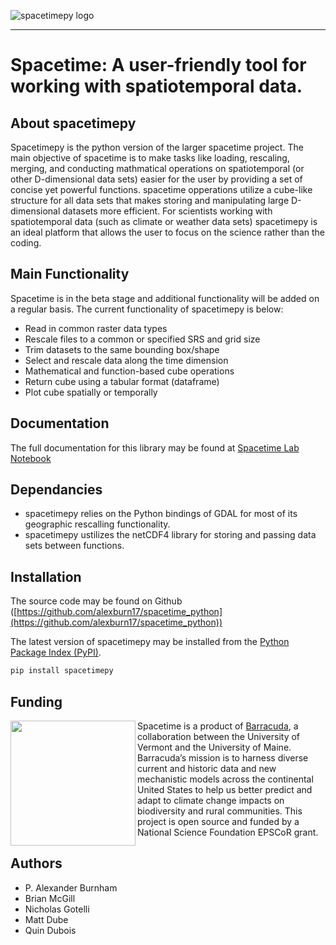 

![spacetimepy logo](https://raw.githubusercontent.com/alexburn17/spacetime_python/main/docs/barraLogo.jpg)


-----------------

# Spacetime: A user-friendly tool for working with spatiotemporal data.

## About spacetimepy

Spacetimepy is the python version of the larger spacetime project. The main objective of spacetime is to make tasks like loading, rescaling, merging, and conducting mathmatical operations on spatiotemporal (or other D-dimensional data sets) easier for the user by providing a set of concise yet powerful functions. spacetime opperations utilize a cube-like structure for all data sets that makes storing and manipulating large D-dimensional datasets more efficient. For scientists working with spatiotemporal data (such as climate or weather data sets) spacetimepy is an ideal platform that allows the user to focus on the science rather than the coding.


## Main Functionality
Spacetime is in the beta stage and additional functionality will be added on a regular basis. The current functionality of spacetimepy is below:

- Read in common raster data types
- Rescale files to a common or specified SRS and grid size
- Trim datasets to the same bounding box/shape
- Select and rescale data along the time dimension
- Mathematical and function-based cube operations
- Return cube using a tabular format (dataframe)
- Plot cube spatially or temporally  

## Documentation

The full documentation for this library may be found at [Spacetime Lab Notebook](https://alexburn17.github.io/Theme3_LabNotebook/)


## Dependancies

- spacetimepy relies on the Python bindings of GDAL for most of its geographic rescalling functionality.
- spacetimepy ustilizes the netCDF4 library for storing and passing data sets between functions.


## Installation

The source code may be found on Github ([https://github.com/alexburn17/spacetime_python](https://github.com/alexburn17/spacetime_python))

The latest version of spacetimepy may be installed from the [Python Package Index (PyPI)](https://pypi.org/project/spacetimepy).

```sh
pip install spacetimepy
```


## Funding

<img src="https://raw.githubusercontent.com/alexburn17/spacetime_python/main/docs/barracuda_logo_final.png" width="200" align="left">

Spacetime is a product of [Barracuda](https://biobarracuda.org/), a collaboration between the University of Vermont and the University of Maine. Barracuda’s mission is to harness diverse current and historic data and new mechanistic models across the continental United States to help us better predict and adapt to climate change impacts on biodiversity and rural communities. This project is open source and funded by a National Science Foundation EPSCoR grant.			



## Authors

- P. Alexander Burnham
- Brian McGill
- Nicholas Gotelli
- Matt Dube
- Quin Dubois


